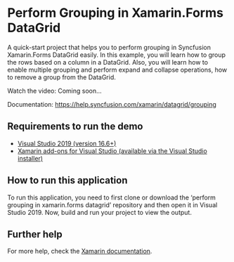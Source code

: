 # Perform Grouping in Xamarin.Forms DataGrid

A quick-start project that helps you to perform grouping in Syncfusion Xamarin.Forms DataGrid easily. In this example, you will learn how to group the rows based on a column in a DataGrid. Also, you will learn how to enable multiple grouping and perform expand and collapse operations, how to remove a group from the DataGrid.

Watch the video: Coming soon...

Documentation: https://help.syncfusion.com/xamarin/datagrid/grouping

## Requirements to run the demo
* [Visual Studio 2019 (version 16.6+)]( https://visualstudio.microsoft.com/downloads)
* [Xamarin add-ons for Visual Studio (available via the Visual Studio installer)]( https://visualstudio.microsoft.com/xamarin/)

## How to run this application
To run this application, you need to first clone or download the ‘perform grouping in xamarin.forms datagrid’ repository and then open it in Visual Studio 2019. Now, build and run your project to view the output.

## Further help
For more help, check the [Xamarin documentation](https://docs.microsoft.com/en-us/xamarin/get-started/).
